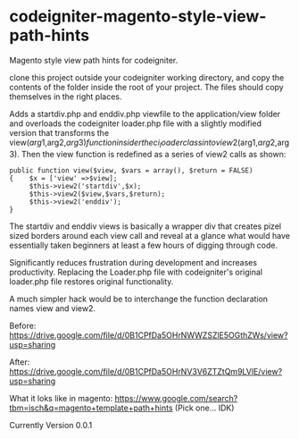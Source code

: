 # codeigniter-magento-style-view-path-hints
Magento style view path hints for codeigniter.

clone this project outside your codeigniter working directory, and copy the contents of the folder inside the root of your project. The files should copy themselves in the right places.

Adds a startdiv.php and enddiv.php viewfile to the application/view folder and overloads the codeigniter loader.php file with a slightly modified version that transforms the view($arg1,$arg2,$arg3) function insider the ci_loader class into view2($arg1,$arg2,$arg3).
Then the view function is redefined as a series of view2 calls as shown:

	public function view($view, $vars = array(), $return = FALSE)
	{	 $x = ['view' =>$view];
		 $this->view2('startdiv',$x);
		 $this->view2($view,$vars,$return);
		 $this->view2('enddiv');
	}
	
The startdiv and enddiv views is basically a wrapper div that creates pizel sized borders around each view call and reveal at a glance what would have essentially taken beginners at least a few hours of digging through code. 

Significantly reduces frustration during development and increases productivity. Replacing the Loader.php file with codeigniter's original loader.php file restores original functionality. 

A much simpler hack would be to interchange the function declaration names view and view2. 

Before: https://drive.google.com/file/d/0B1CPfDa5OHrNWWZSZlE5OGthZWs/view?usp=sharing

After: https://drive.google.com/file/d/0B1CPfDa5OHrNV3V6ZTZtQm9LVlE/view?usp=sharing

What it loks like in magento: https://www.google.com/search?tbm=isch&q=magento+template+path+hints (Pick one... IDK)

Currently Version 0.0.1
